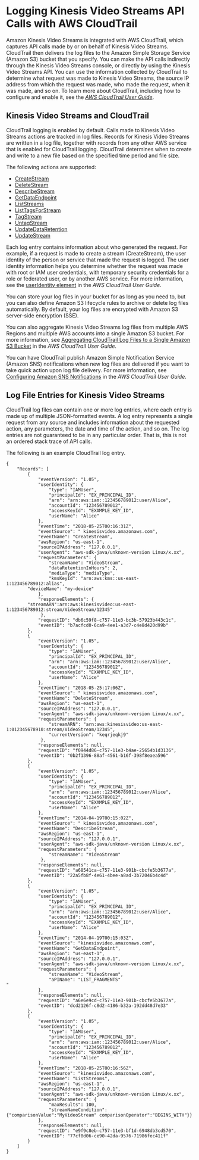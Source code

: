 # Logging Kinesis Video Streams API Calls with AWS CloudTrail<a name="monitoring-cloudtrail"></a>

Amazon Kinesis Video Streams is integrated with AWS CloudTrail, which captures API calls made by or on behalf of Kinesis Video Streams\. CloudTrail then delivers the log files to the Amazon Simple Storage Service \(Amazon S3\) bucket that you specify\. You can make the API calls indirectly through the Kinesis Video Streams console, or directly by using the Kinesis Video Streams API\. You can use the information collected by CloudTrail to determine what request was made to Kinesis Video Streams, the source IP address from which the request was made, who made the request, when it was made, and so on\. To learn more about CloudTrail, including how to configure and enable it, see the *[AWS CloudTrail User Guide](http://docs.aws.amazon.com/awscloudtrail/latest/userguide/)*\.

## Kinesis Video Streams and CloudTrail<a name="akvs-info-in-cloudtrail"></a>

CloudTrail logging is enabled by default\. Calls made to Kinesis Video Streams actions are tracked in log files\. Records for Kinesis Video Streams are written in a log file, together with records from any other AWS service that is enabled for CloudTrail logging\. CloudTrail determines when to create and write to a new file based on the specified time period and file size\.

The following actions are supported:
+ [CreateStream](http://docs.aws.amazon.com/kinesisvideostreams/latest/dg/API_CreateStream.html)
+ [DeleteStream](http://docs.aws.amazon.com/kinesisvideostreams/latest/dg/API_DeleteStream.html)
+ [DescribeStream](http://docs.aws.amazon.com/kinesisvideostreams/latest/dg/API_DescribeStream.html)
+ [GetDataEndpoint](http://docs.aws.amazon.com/kinesisvideostreams/latest/dg/API_GetDataEndpoint.html)
+ [ListStreams](http://docs.aws.amazon.com/kinesisvideostreams/latest/dg/API_ListStreams.html)
+ [ListTagsForStream](http://docs.aws.amazon.com/kinesisvideostreams/latest/dg/API_ListTagsForStream.html)
+ [TagStream](http://docs.aws.amazon.com/kinesisvideostreams/latest/dg/API_TagStream.html)
+ [UntagStream](http://docs.aws.amazon.com/kinesisvideostreams/latest/dg/API_UntagStream.html)
+ [UpdateDataRetention](http://docs.aws.amazon.com/kinesisvideostreams/latest/dg/API_UpdateDataRetention.html)
+ [UpdateStream](http://docs.aws.amazon.com/kinesisvideostreams/latest/dg/API_UpdateStream.html)

Each log entry contains information about who generated the request\. For example, if a request is made to create a stream \(CreateStream\), the user identity of the person or service that made the request is logged\. The user identity information helps you determine whether the request was made with root or IAM user credentials, with temporary security credentials for a role or federated user, or by another AWS service\. For more information, see the [userIdentity element](http://docs.aws.amazon.com/awscloudtrail/latest/userguide/event_reference_user_identity.html) in the *AWS CloudTrail User Guide*\.

You can store your log files in your bucket for as long as you need to, but you can also define Amazon S3 lifecycle rules to archive or delete log files automatically\. By default, your log files are encrypted with Amazon S3 server\-side encryption \(SSE\)\.

You can also aggregate Kinesis Video Streams log files from multiple AWS Regions and multiple AWS accounts into a single Amazon S3 bucket\. For more information, see [Aggregating CloudTrail Log Files to a Single Amazon S3 Bucket](http://docs.aws.amazon.com/awscloudtrail/latest/userguide/aggregating_logs_top_level.html) in the *AWS CloudTrail User Guide*\.

You can have CloudTrail publish Amazon Simple Notification Service \(Amazon SNS\) notifications when new log files are delivered if you want to take quick action upon log file delivery\. For more information, see [Configuring Amazon SNS Notifications](http://docs.aws.amazon.com/awscloudtrail/latest/userguide/getting_notifications_top_level.html) in the *AWS CloudTrail User Guide*\.

## Log File Entries for Kinesis Video Streams<a name="kinesis-log-entries"></a>

CloudTrail log files can contain one or more log entries, where each entry is made up of multiple JSON\-formatted events\. A log entry represents a single request from any source and includes information about the requested action, any parameters, the date and time of the action, and so on\. The log entries are not guaranteed to be in any particular order\. That is, this is not an ordered stack trace of API calls\.

The following is an example CloudTrail log entry\.

```
{
    "Records": [
        {
            "eventVersion": "1.05",
            "userIdentity": {
                "type": "IAMUser",
                "principalId": "EX_PRINCIPAL_ID",
                "arn": "arn:aws:iam::123456789012:user/Alice",
                "accountId": "123456789012",
                "accessKeyId": "EXAMPLE_KEY_ID",
                "userName": "Alice"
            },
            "eventTime": "2018-05-25T00:16:31Z",
            "eventSource": " kinesisvideo.amazonaws.com",
            "eventName": "CreateStream",
            "awsRegion": "us-east-1",
            "sourceIPAddress": "127.0.0.1",
            "userAgent": "aws-sdk-java/unknown-version Linux/x.xx",
            "requestParameters": {
                "streamName": "VideoStream",
                "dataRetentionInHours": 2,	
                "mediaType": "mediaType",
                "kmsKeyId": "arn:aws:kms::us-east-1:123456789012:alias",
		"deviceName": "my-device"
      		},
            "responseElements": {
		"streamARN":arn:aws:kinesisvideo:us-east-1:123456789012:stream/VideoStream/12345"
             },
            "requestID": "db6c59f8-c757-11e3-bc3b-57923b443c1c",
            "eventID": "b7acfcd0-6ca9-4ee1-a3d7-c4e8d420d99b"
        },
        {
            "eventVersion": "1.05",
            "userIdentity": {
                "type": "IAMUser",
                "principalId": "EX_PRINCIPAL_ID",
                "arn": "arn:aws:iam::123456789012:user/Alice",
                "accountId": "123456789012",
                "accessKeyId": "EXAMPLE_KEY_ID",
                "userName": "Alice"
            },
            "eventTime": "2018-05-25:17:06Z",
            "eventSource": " kinesisvideo.amazonaws.com",
            "eventName": "DeleteStream",
            "awsRegion": "us-east-1",
            "sourceIPAddress": "127.0.0.1",
            "userAgent": "aws-sdk-java/unknown-version Linux/x.xx",
            "requestParameters": {
                "streamARN": "arn:aws:kinesisvideo:us-east-1:012345678910:stream/VideoStream/12345",
                "currentVersion": "keqrjeqkj9"
             },
            "responseElements": null,
            "requestID": "f0944d86-c757-11e3-b4ae-25654b1d3136",
            "eventID": "0b2f1396-88af-4561-b16f-398f8eaea596"
        },
        {
            "eventVersion": "1.05",
            "userIdentity": {
                "type": "IAMUser",
                "principalId": "EX_PRINCIPAL_ID",
                "arn": "arn:aws:iam::123456789012:user/Alice",
                "accountId": "123456789012",
                "accessKeyId": "EXAMPLE_KEY_ID",
                "userName": "Alice"
            },
            "eventTime": "2014-04-19T00:15:02Z",
            "eventSource": " kinesisvideo.amazonaws.com",
            "eventName": "DescribeStream",
            "awsRegion": "us-east-1",
            "sourceIPAddress": "127.0.0.1",
            "userAgent": "aws-sdk-java/unknown-version Linux/x.xx",
            "requestParameters": {
                "streamName": "VideoStream"
             },
            "responseElements": null,
            "requestID": "a68541ca-c757-11e3-901b-cbcfe5b3677a",
            "eventID": "22a5fb8f-4e61-4bee-a8ad-3b72046b4c4d"
        },
        {
            "eventVersion": "1.05",
            "userIdentity": {
                "type": "IAMUser",
                "principalId": "EX_PRINCIPAL_ID",
                "arn": "arn:aws:iam::123456789012:user/Alice",
                "accountId": "123456789012",
                "accessKeyId": "EXAMPLE_KEY_ID",
                "userName": "Alice"
            },
            "eventTime": "2014-04-19T00:15:03Z",
            "eventSource": "kinesisvideo.amazonaws.com",
            "eventName": "GetDataEndpoint",
            "awsRegion": "us-east-1",
            "sourceIPAddress": "127.0.0.1",
            "userAgent": "aws-sdk-java/unknown-version Linux/x.xx",
            "requestParameters": {
                "streamName": "VideoStream",
                "aPIName": "LIST_FRAGMENTS"
"
            },
            "responseElements": null,
            "requestID": "a6e6e9cd-c757-11e3-901b-cbcfe5b3677a",
            "eventID": "dcd2126f-c8d2-4186-b32a-192dd48d7e33"
        },
        {
            "eventVersion": "1.05",
            "userIdentity": {
                "type": "IAMUser",
                "principalId": "EX_PRINCIPAL_ID",
                "arn": "arn:aws:iam::123456789012:user/Alice",
                "accountId": "123456789012",
                "accessKeyId": "EXAMPLE_KEY_ID",
                "userName": "Alice"
            },
            "eventTime": "2018-05-25T00:16:56Z",
            "eventSource": "kinesisvideo.amazonaws.com",
            "eventName": "ListStreams",
            "awsRegion": "us-east-1",
            "sourceIPAddress": "127.0.0.1",
            "userAgent": "aws-sdk-java/unknown-version Linux/x.xx",
            "requestParameters": {
                "maxResults": 100, 
                "streamNameCondition": {"comparisonValue":"MyVideoStream" comparisonOperator":"BEGINS_WITH"}}
            }, 
            "responseElements": null,
            "requestID": "e9f9c8eb-c757-11e3-bf1d-6948db3cd570",
            "eventID": "77cf0d06-ce90-42da-9576-71986fec411f"
        }
    ]
}
```
